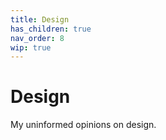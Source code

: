 ```yaml
---
title: Design
has_children: true
nav_order: 8
wip: true
---
```


# Design

My uninformed opinions on design.